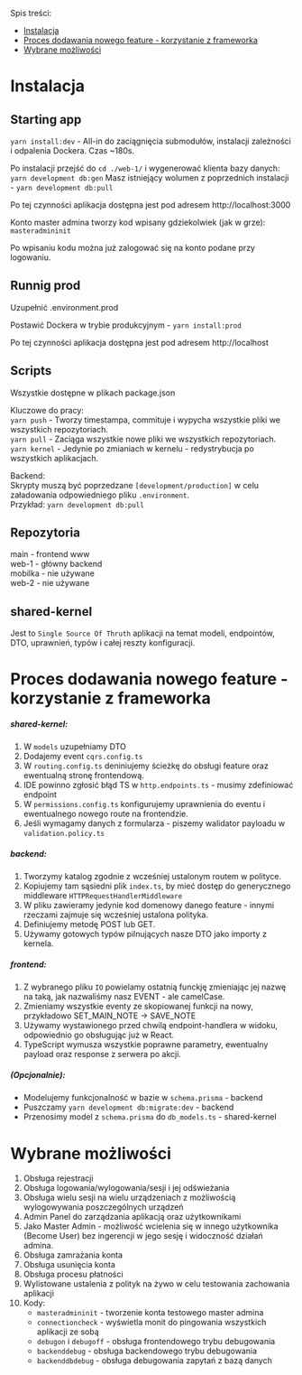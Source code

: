 Spis treści:
- [Instalacja](#instalacja)
- [Proces dodawania nowego feature - korzystanie z frameworka](#proces-dodawania-nowego-feature---korzystanie-z-frameworka)
- [Wybrane możliwości](#wybrane-możliwości)



# Instalacja

## Starting app
`yarn install:dev` - All-in do zaciągnięcia submodułów, instalacji zależności i odpalenia Dockera. Czas ~180s. 

Po instalacji przejść do `cd ./web-1/` i wygenerować klienta bazy danych: `yarn development db:gen`
Masz istniejący wolumen z poprzednich instalacji - `yarn development db:pull`  

Po tej czynności aplikacja dostępna jest pod adresem http://localhost:3000

Konto master admina tworzy kod wpisany gdziekolwiek (jak w grze): `masteradmininit`

Po wpisaniu kodu można już zalogować się na konto podane przy logowaniu.


## Runnig prod
Uzupełnić .environment.prod

Postawić Dockera w trybie produkcyjnym - `yarn install:prod`

Po tej czynności aplikacja dostępna jest pod adresem http://localhost

## Scripts
Wszystkie dostępne w plikach package.json

Kluczowe do pracy:  
`yarn push` - Tworzy timestampa, commituje i wypycha wszystkie pliki we wszystkich repozytoriach.   
`yarn pull` - Zaciąga wszystkie nowe pliki we wszystkich repozytoriach.  
`yarn kernel` - Jedynie po zmianiach w kernelu - redystrybucja po wszystkich aplikacjach.  

Backend:  
Skrypty muszą być poprzedzane `[development/production]` w celu załadowania odpowiedniego pliku `.environment`.  
Przykład: `yarn development db:pull`  

## Repozytoria
main - frontend www  
web-1 - główny backend  
mobilka - nie używane  
web-2 - nie używane  

## shared-kernel
Jest to `Single Source Of Thruth` aplikacji na temat modeli, endpointów, DTO, uprawnień, typów i całej reszty konfiguracji.
### 
### 
# Proces dodawania nowego feature - korzystanie z frameworka
##### shared-kernel:
1. W `models` uzupełniamy DTO
2. Dodajemy event `cqrs.config.ts`
3. W `routing.config.ts` deniniujemy ścieżkę do obsługi feature oraz ewentualną stronę frontendową.
4. IDE powinno zgłosić błąd TS w `http.endpoints.ts` - musimy zdefiniować endpoint
5. W `permissions.config.ts` konfigurujemy uprawnienia do eventu i ewentualnego nowego route na frontendzie.
6. Jeśli wymagamy danych z formularza - piszemy walidator payloadu w `validation.policy.ts`
##### backend:
1. Tworzymy katalog zgodnie z wcześniej ustalonym routem w polityce.
2. Kopiujemy tam sąsiedni plik `index.ts`, by mieć dostęp do generycznego middleware `HTTPRequestHandlerMiddleware`
3. W pliku zawieramy jedynie kod domenowy danego feature - innymi rzeczami zajmuje się wcześniej ustalona polityka.
4. Definiujemy metodę POST lub GET.
5. Używamy gotowych typów pilnujących nasze DTO jako importy z kernela.
##### frontend:
1. Z wybranego pliku `IO` powielamy ostatnią funckję zmieniając jej nazwę na taką, jak nazwaliśmy nasz EVENT - ale camelCase.
2. Zmieniamy wszystkie eventy ze skopiowanej funkcji na nowy, przykładowo SET_MAIN_NOTE -> SAVE_NOTE
3. Używamy wystawionego przed chwilą endpoint-handlera w widoku, odpowiednio go obsługując już w React.
4. TypeScript wymusza wszystkie poprawne parametry, ewentualny payload oraz response z serwera po akcji.

##### (Opcjonalnie):  
- Modelujemy funkcjonalność w bazie w `schema.prisma` - backend
- Puszczamy `yarn development db:migrate:dev` - backend
- Przenosimy model z `schema.prisma` do `db_models.ts` - shared-kernel

# Wybrane możliwości
1. Obsługa rejestracji
2. Obsługa logowania/wylogowania/sesji i jej odświeżania
3. Obsługa wielu sesji na wielu urządzeniach z możliwością wylogowywania poszczególnych urządzeń
4. Admin Panel do zarządzania aplikacją oraz użytkownikami
5. Jako Master Admin - możliwość wcielenia się w innego użytkownika (Become User) bez ingerencji w jego sesję i widoczność działań admina.
6. Obsługa zamrażania konta
7. Obsługa usunięcia konta
8. Obsługa procesu płatności
9. Wylistowane ustalenia z polityk na żywo w celu testowania zachowania aplikacji
10. Kody:
    - `masteradmininit` - tworzenie konta testowego master admina
    - `connectioncheck` - wyświetla monit do pingowania wszystkich aplikacji ze sobą
    - `debugon` i `debugoff` - obsługa frontendowego trybu debugowania
    - `backenddebug` - obsługa backendowego trybu debugowania
    - `backenddbdebug` - obsługa debugowania zapytań z bazą danych
